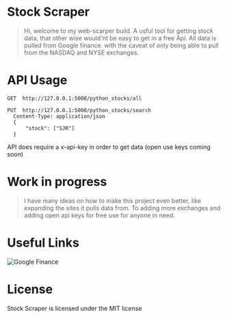 # Stock Scraper

>Hi, welcome to my web-scarper build.
A usful tool for getting stock data, that other wise would'nt be easy to get in a free Api. All data is pulled from Google finance. with the caveat of only being able to pull from the NASDAQ and NYSE exchanges.

# API Usage

```curl
GET  http://127.0.0.1:5000/python_stocks/all
```

```curl
PUT  http://127.0.0.1:5000/python_stocks/search
  Content-Type: application/json
  {
      "stock": ["SJR"]
  }
```
API does require a x-api-key in order to get data (open use keys coming soon) 

# Work in progress 

> I have many ideas on how to make this project even better, like expanding the sites it pulls data from. To adding more exchanges and adding open api keys for free use for anyone in need.

# Useful Links
![Google Finance](https://www.google.com/finance)

# License
Stock Scraper is licensed under the MIT license